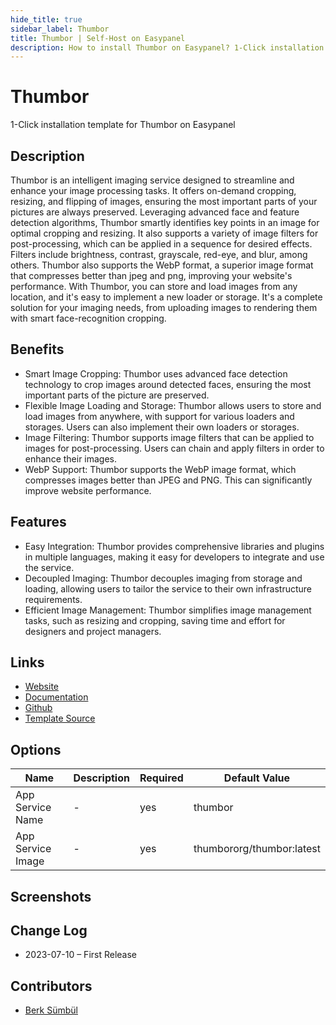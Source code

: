 ```yaml
---
hide_title: true
sidebar_label: Thumbor
title: Thumbor | Self-Host on Easypanel
description: How to install Thumbor on Easypanel? 1-Click installation template for Thumbor on Easypanel
---
```


<!-- generated -->

# Thumbor

1-Click installation template for Thumbor on Easypanel

## Description

Thumbor is an intelligent imaging service designed to streamline and enhance your image processing tasks. It offers on-demand cropping, resizing, and flipping of images, ensuring the most important parts of your pictures are always preserved. Leveraging advanced face and feature detection algorithms, Thumbor smartly identifies key points in an image for optimal cropping and resizing. It also supports a variety of image filters for post-processing, which can be applied in a sequence for desired effects. Filters include brightness, contrast, grayscale, red-eye, and blur, among others. Thumbor also supports the WebP format, a superior image format that compresses better than jpeg and png, improving your website&#39;s performance. With Thumbor, you can store and load images from any location, and it&#39;s easy to implement a new loader or storage. It&#39;s a complete solution for your imaging needs, from uploading images to rendering them with smart face-recognition cropping.

## Benefits

- Smart Image Cropping: Thumbor uses advanced face detection technology to crop images around detected faces, ensuring the most important parts of the picture are preserved.
- Flexible Image Loading and Storage: Thumbor allows users to store and load images from anywhere, with support for various loaders and storages. Users can also implement their own loaders or storages.
- Image Filtering: Thumbor supports image filters that can be applied to images for post-processing. Users can chain and apply filters in order to enhance their images.
- WebP Support: Thumbor supports the WebP image format, which compresses images better than JPEG and PNG. This can significantly improve website performance.

## Features

- Easy Integration: Thumbor provides comprehensive libraries and plugins in multiple languages, making it easy for developers to integrate and use the service.
- Decoupled Imaging: Thumbor decouples imaging from storage and loading, allowing users to tailor the service to their own infrastructure requirements.
- Efficient Image Management: Thumbor simplifies image management tasks, such as resizing and cropping, saving time and effort for designers and project managers.

## Links

- [Website](https://www.thumbor.org)
- [Documentation](https://thumbor.readthedocs.io)
- [Github](https://github.com/thumbor/thumbor)
- [Template Source](https://github.com/easypanel-io/templates/tree/main/templates/thumbor)

## Options

Name | Description | Required | Default Value
-|-|-|-
App Service Name | - | yes | thumbor
App Service Image | - | yes | thumbororg/thumbor:latest

## Screenshots


## Change Log

- 2023-07-10 – First Release

## Contributors

- [Berk Sümbül](https://berksmbl.com)
